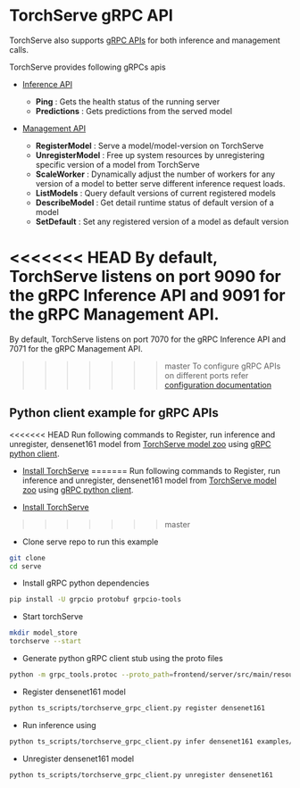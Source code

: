 # TorchServe gRPC API

TorchServe also supports [gRPC APIs](../frontend/server/src/main/resources/proto) for both inference and management calls.

TorchServe provides following gRPCs apis

* [Inference API](../frontend/server/src/main/resources/proto/inference.proto)
  - **Ping** : Gets the health status of the running server
  - **Predictions** : Gets predictions from the served model

* [Management API](../frontend/server/src/main/resources/proto/management.proto)
  - **RegisterModel** : Serve a model/model-version on TorchServe
  - **UnregisterModel** : Free up system resources by unregistering specific version of a model from TorchServe
  - **ScaleWorker** : Dynamically adjust the number of workers for any version of a model to better serve different inference request loads.
  - **ListModels** : Query default versions of current registered models
  - **DescribeModel** : Get detail runtime status of default version of a model
  - **SetDefault** : Set any registered version of a model as default version

<<<<<<< HEAD
By default, TorchServe listens on port 9090 for the gRPC Inference API and 9091 for the gRPC Management API.
=======
By default, TorchServe listens on port 7070 for the gRPC Inference API and 7071 for the gRPC Management API.
>>>>>>> master
To configure gRPC APIs on different ports refer [configuration documentation](configuration.md)

## Python client example for gRPC APIs

<<<<<<< HEAD
Run following commands to Register, run inference and unregister, densenet161 model from [TorchServe model zoo](model_zoo.md) using [gRPC python client](../scripts/torchserve_grpc_client.py).

 - [Install TorchServe](../README.md#install-torchserve)
=======
Run following commands to Register, run inference and unregister, densenet161 model from [TorchServe model zoo](model_zoo.md) using [gRPC python client](../ts_scripts/torchserve_grpc_client.py).

 - [Install TorchServe](../README.md#install-torchserve-and-torch-model-archiver)
>>>>>>> master

 - Clone serve repo to run this example
 
```bash
git clone
cd serve
```

 - Install gRPC python dependencies

```bash
pip install -U grpcio protobuf grpcio-tools
```

 - Start torchServe

```bash
mkdir model_store
torchserve --start 
```

 - Generate python gRPC client stub using the proto files
 
```bash
python -m grpc_tools.protoc --proto_path=frontend/server/src/main/resources/proto/ --python_out=ts_scripts --grpc_python_out=ts_scripts frontend/server/src/main/resources/proto/inference.proto frontend/server/src/main/resources/proto/management.proto
```

 - Register densenet161 model
 
```bash
python ts_scripts/torchserve_grpc_client.py register densenet161
```

 - Run inference using 
 
```bash
python ts_scripts/torchserve_grpc_client.py infer densenet161 examples/image_classifier/kitten.jpg
```

 - Unregister densenet161 model

```bash
python ts_scripts/torchserve_grpc_client.py unregister densenet161
```
